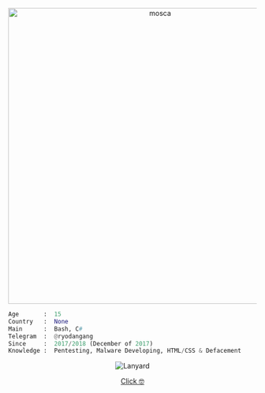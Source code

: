 <p align="center"> <img src="https://media3.giphy.com/media/v1.Y2lkPTc5MGI3NjExbGFkZzB5cnJzZGxzenZiMnF1eGk3Y29xY3ZsYzNrMGlkdGhtdXR4dSZlcD12MV9pbnRlcm5hbF9naWZfYnlfaWQmY3Q9Zw/A1xl6f9ZoGM8/giphy.webp" alt="mosca" width="600"> </p> <p align="center"> 
  
  ```python
  Age       :  15 
  Country   :  None 
  Main      :  Bash, C# 
  Telegram  :  @ryodangang
  Since     :  2017/2018 (December of 2017) 
  Knowledge :  Pentesting, Malware Developing, HTML/CSS & Defacement
  ```
</p> <p align="center"> <img src="https://lanyard.cnrad.dev/api/891808221206032384/animated=true" alt="Lanyard"> </p> 
<p align="center"> <a href="https://tragic.events/esquelesquad" target="_blank">Click 🤓</a>
